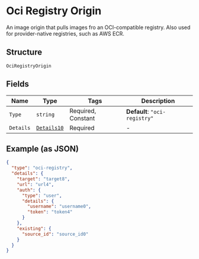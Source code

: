 
# Oci Registry Origin

An image origin that pulls images fro an OCI-compatible registry. Also used for provider-native registries, such as AWS ECR.

## Structure

`OciRegistryOrigin`

## Fields

| Name | Type | Tags | Description |
|  --- | --- | --- | --- |
| `Type` | `string` | Required, Constant | **Default**: `"oci-registry"` |
| `Details` | [`Details10`](../../doc/models/details-10.md) | Required | - |

## Example (as JSON)

```json
{
  "type": "oci-registry",
  "details": {
    "target": "target8",
    "url": "url4",
    "auth": {
      "type": "user",
      "details": {
        "username": "username0",
        "token": "token4"
      }
    },
    "existing": {
      "source_id": "source_id0"
    }
  }
}
```

